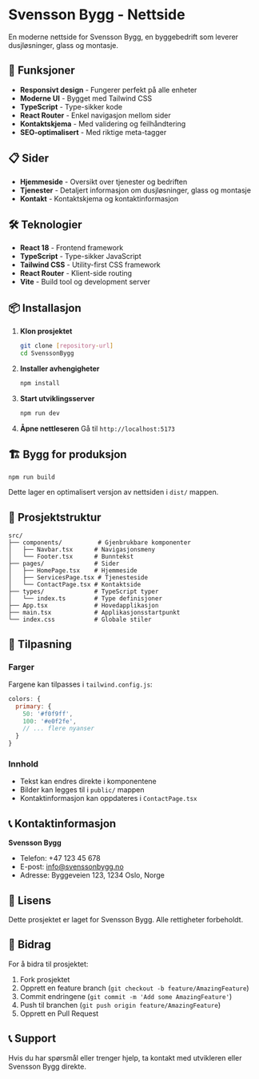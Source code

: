 # Svensson Bygg - Nettside

En moderne nettside for Svensson Bygg, en byggebedrift som leverer dusjløsninger, glass og montasje.

## 🚀 Funksjoner

- **Responsivt design** - Fungerer perfekt på alle enheter
- **Moderne UI** - Bygget med Tailwind CSS
- **TypeScript** - Type-sikker kode
- **React Router** - Enkel navigasjon mellom sider
- **Kontaktskjema** - Med validering og feilhåndtering
- **SEO-optimalisert** - Med riktige meta-tagger

## 📋 Sider

- **Hjemmeside** - Oversikt over tjenester og bedriften
- **Tjenester** - Detaljert informasjon om dusjløsninger, glass og montasje
- **Kontakt** - Kontaktskjema og kontaktinformasjon

## 🛠️ Teknologier

- **React 18** - Frontend framework
- **TypeScript** - Type-sikker JavaScript
- **Tailwind CSS** - Utility-first CSS framework
- **React Router** - Klient-side routing
- **Vite** - Build tool og development server

## 📦 Installasjon

1. **Klon prosjektet**

   ```bash
   git clone [repository-url]
   cd SvenssonBygg
   ```

2. **Installer avhengigheter**

   ```bash
   npm install
   ```

3. **Start utviklingsserver**

   ```bash
   npm run dev
   ```

4. **Åpne nettleseren**
   Gå til `http://localhost:5173`

## 🏗️ Bygg for produksjon

```bash
npm run build
```

Dette lager en optimalisert versjon av nettsiden i `dist/` mappen.

## 📁 Prosjektstruktur

```
src/
├── components/          # Gjenbrukbare komponenter
│   ├── Navbar.tsx      # Navigasjonsmeny
│   └── Footer.tsx      # Bunntekst
├── pages/              # Sider
│   ├── HomePage.tsx    # Hjemmeside
│   ├── ServicesPage.tsx # Tjenesteside
│   └── ContactPage.tsx # Kontaktside
├── types/              # TypeScript typer
│   └── index.ts        # Type definisjoner
├── App.tsx             # Hovedapplikasjon
├── main.tsx            # Applikasjonsstartpunkt
└── index.css           # Globale stiler
```

## 🎨 Tilpasning

### Farger

Fargene kan tilpasses i `tailwind.config.js`:

```javascript
colors: {
  primary: {
    50: '#f0f9ff',
    100: '#e0f2fe',
    // ... flere nyanser
  }
}
```

### Innhold

- Tekst kan endres direkte i komponentene
- Bilder kan legges til i `public/` mappen
- Kontaktinformasjon kan oppdateres i `ContactPage.tsx`

## 📞 Kontaktinformasjon

**Svensson Bygg**

- Telefon: +47 123 45 678
- E-post: info@svenssonbygg.no
- Adresse: Byggeveien 123, 1234 Oslo, Norge

## 📝 Lisens

Dette prosjektet er laget for Svensson Bygg. Alle rettigheter forbeholdt.

## 🤝 Bidrag

For å bidra til prosjektet:

1. Fork prosjektet
2. Opprett en feature branch (`git checkout -b feature/AmazingFeature`)
3. Commit endringene (`git commit -m 'Add some AmazingFeature'`)
4. Push til branchen (`git push origin feature/AmazingFeature`)
5. Opprett en Pull Request

## 📞 Support

Hvis du har spørsmål eller trenger hjelp, ta kontakt med utvikleren eller Svensson Bygg direkte.
